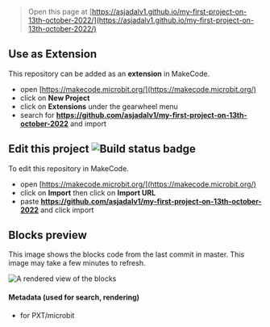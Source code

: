 
> Open this page at [https://asjadalv1.github.io/my-first-project-on-13th-october-2022/](https://asjadalv1.github.io/my-first-project-on-13th-october-2022/)

## Use as Extension

This repository can be added as an **extension** in MakeCode.

* open [https://makecode.microbit.org/](https://makecode.microbit.org/)
* click on **New Project**
* click on **Extensions** under the gearwheel menu
* search for **https://github.com/asjadalv1/my-first-project-on-13th-october-2022** and import

## Edit this project ![Build status badge](https://github.com/asjadalv1/my-first-project-on-13th-october-2022/workflows/MakeCode/badge.svg)

To edit this repository in MakeCode.

* open [https://makecode.microbit.org/](https://makecode.microbit.org/)
* click on **Import** then click on **Import URL**
* paste **https://github.com/asjadalv1/my-first-project-on-13th-october-2022** and click import

## Blocks preview

This image shows the blocks code from the last commit in master.
This image may take a few minutes to refresh.

![A rendered view of the blocks](https://github.com/asjadalv1/my-first-project-on-13th-october-2022/raw/master/.github/makecode/blocks.png)

#### Metadata (used for search, rendering)

* for PXT/microbit
<script src="https://makecode.com/gh-pages-embed.js"></script><script>makeCodeRender("{{ site.makecode.home_url }}", "{{ site.github.owner_name }}/{{ site.github.repository_name }}");</script>
